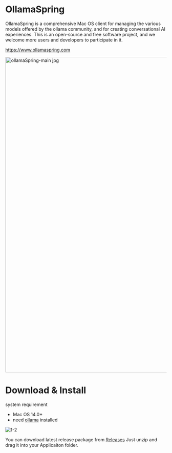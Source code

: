 # OllamaSpring
OllamaSpring is a comprehensive Mac OS client for managing the various models offered by the ollama community, and for creating conversational AI experiences. This is an open-source and free software project, and we welcome more users and developers to participate in it.

https://www.ollamaspring.com

<img width="987" alt="ollamaSpring-main jpg" src="https://github.com/CrazyNeil/OllamaSpring/assets/5747549/0529c7af-9b1b-4f56-a24c-690f13369fd8">


# Download & Install

system requirement
- Mac OS 14.0+
- need [ollama](https://ollama.com) installed

![1-2](https://github.com/CrazyNeil/OllamaSpring/assets/5747549/fb5ac76f-c60a-4a51-8112-1b81f757115a)


You can download latest release package from [Releases](https://github.com/CrazyNeil/OllamaSpring/releases)
Just unzip and drag it into your Applicaiton folder.
